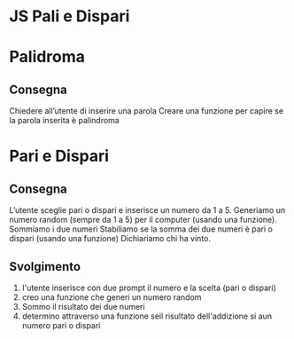 JS Pali e Dispari
===

Palidroma
===

## Consegna
Chiedere all’utente di inserire una parola
Creare una funzione per capire se la parola inserita è palindroma


Pari e Dispari
===

## Consegna
L’utente sceglie pari o dispari e inserisce un numero da 1 a 5.
Generiamo un numero random (sempre da 1 a 5) per il computer (usando una funzione).
Sommiamo i due numeri
Stabiliamo se la somma dei due numeri è pari o dispari (usando una funzione)
Dichiariamo chi ha vinto.
## Svolgimento
1) l'utente inserisce con due prompt il numero e la scelta (pari o dispari)
2) creo una funzione che generi un numero random
3) Sommo il risultato dei due numeri
4) determino attraverso una funzione seil risultato dell'addizione si aun numero pari o dispari